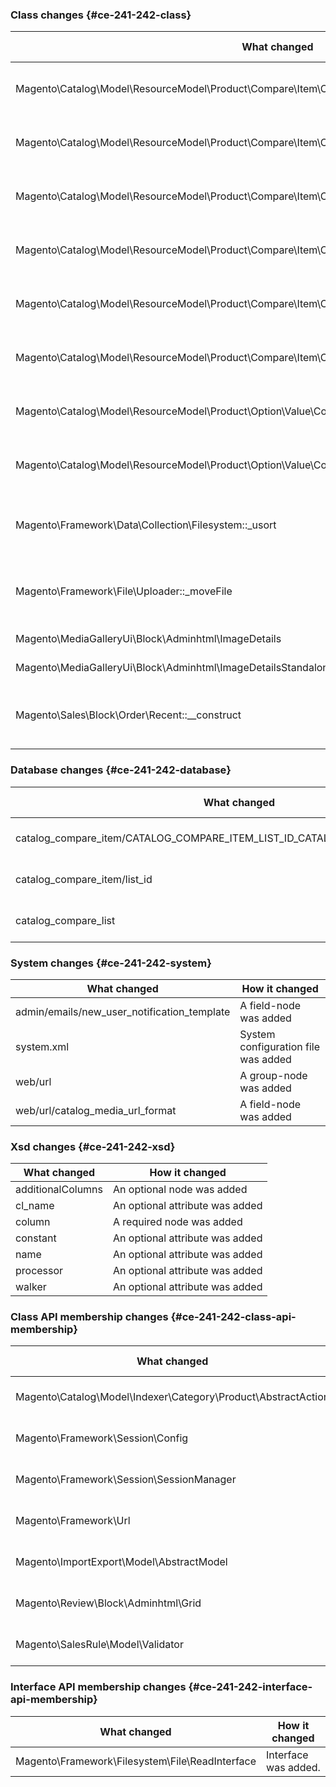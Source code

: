 ### Class changes {#ce-241-242-class}

| What changed                                                                                         | How it changed                            |
| ---------------------------------------------------------------------------------------------------- | ----------------------------------------- |
| Magento\Catalog\Model\ResourceModel\Product\Compare\Item\Collection::$listId                         | [protected] Property has been added.      |
| Magento\Catalog\Model\ResourceModel\Product\Compare\Item\Collection::getListId                       | [public] Method has been added.           |
| Magento\Catalog\Model\ResourceModel\Product\Compare\Item\Collection::getProductsByListId             | [public] Method has been added.           |
| Magento\Catalog\Model\ResourceModel\Product\Compare\Item\Collection::removeCompareList               | [public] Method has been added.           |
| Magento\Catalog\Model\ResourceModel\Product\Compare\Item\Collection::setListId                       | [public] Method has been added.           |
| Magento\Catalog\Model\ResourceModel\Product\Compare\Item\Collection::setListIdToCustomerCompareItems | [public] Method has been added.           |
| Magento\Catalog\Model\ResourceModel\Product\Option\Value\Collection::$\_eventObject                  | [protected] Property has been added.      |
| Magento\Catalog\Model\ResourceModel\Product\Option\Value\Collection::$\_eventPrefix                  | [protected] Property has been added.      |
| Magento\Framework\Data\Collection\Filesystem::\_usort                                                | [protected] Method return typing changed. |
| Magento\Framework\File\Uploader::\_moveFile                                                          | [protected] Method return typing changed. |
| Magento\MediaGalleryUi\Block\Adminhtml\ImageDetails                                                  | Class was added.                          |
| Magento\MediaGalleryUi\Block\Adminhtml\ImageDetailsStandalone                                        | Class was added.                          |
| Magento\Sales\Block\Order\Recent::\_\_construct                                                      | [public] Method parameter typing changed. |

### Database changes {#ce-241-242-database}

| What changed                                                                   | How it changed        |
| ------------------------------------------------------------------------------ | --------------------- |
| catalog_compare_item/CATALOG_COMPARE_ITEM_LIST_ID_CATALOG_COMPARE_LIST_LIST_ID | Foreign key was added |
| catalog_compare_item/list_id                                                   | Column was added      |
| catalog_compare_list                                                           | Table was added       |

### System changes {#ce-241-242-system}

| What changed                                | How it changed                      |
| ------------------------------------------- | ----------------------------------- |
| admin/emails/new_user_notification_template | A field-node was added              |
| system.xml                                  | System configuration file was added |
| web/url                                     | A group-node was added              |
| web/url/catalog_media_url_format            | A field-node was added              |

### Xsd changes {#ce-241-242-xsd}

| What changed      | How it changed                  |
| ----------------- | ------------------------------- |
| additionalColumns | An optional node was added      |
| cl_name           | An optional attribute was added |
| column            | A required node was added       |
| constant          | An optional attribute was added |
| name              | An optional attribute was added |
| processor         | An optional attribute was added |
| walker            | An optional attribute was added |

### Class API membership changes {#ce-241-242-class-api-membership}

| What changed                                                  | How it changed     |
| ------------------------------------------------------------- | ------------------ |
| Magento\Catalog\Model\Indexer\Category\Product\AbstractAction | Class was removed. |
| Magento\Framework\Session\Config                              | Class was added.   |
| Magento\Framework\Session\SessionManager                      | Class was added.   |
| Magento\Framework\Url                                         | Class was added.   |
| Magento\ImportExport\Model\AbstractModel                      | Class was added.   |
| Magento\Review\Block\Adminhtml\Grid                           | Class was added.   |
| Magento\SalesRule\Model\Validator                             | Class was added.   |

### Interface API membership changes {#ce-241-242-interface-api-membership}

| What changed                                    | How it changed       |
| ----------------------------------------------- | -------------------- |
| Magento\Framework\Filesystem\File\ReadInterface | Interface was added. |
